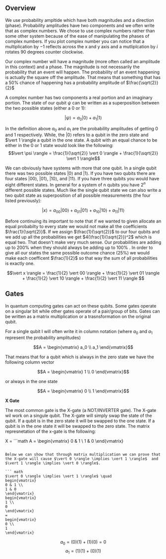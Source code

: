 ## Overview

We use probability ampltide which have both magnitudes and a direction (phase). Probability amplitudes have two components and we often write that as complex numbers. We chose to use complex numbers rather than some other system because of the ease of manipulating the phases of complex numbers. If you plot complex number you can notice that a multiplication by $-1$ reflects across the x and y axis and a mutliplcation by $i$ rotates 90 degrees counter clockwise.

Our complex number will have a magnitude (more often called an amplitude in this context) and a phase. The magnitude is not necessarily the probability that an event will happen. The probability of an event happening is actually the square off the amplitude. That means that something that has a 50% chance of happening has a probability amplitude of $\frac{\sqrt{2}}{2}$

A complex number has two components a real portion and an imaginary portion. The state of our qubit $\psi$ can be written as a superposition between the two possible states (either a 0 or 1):

$$\vert \psi \rangle = a_0 \vert 0 \rangle +  a_1 \vert 1 \rangle $$

In the definition above $a_0$ and $a_1$ are the probability amplitudes of getting 0 and 1 respectively. While, the $\vert 0 \rangle$ refers to a qubit in the zero state and $\vert 1 \rangle a qubit in the one state. A qubit with an equal chance to be either in the 0 or 1 state would look like the following:
$$\vert \psi \rangle = \frac{1}{\sqrt{2}} \vert 0 \rangle + \frac{1}{\sqrt{2}} \vert 1 \rangle$$

We can obviously have systems with more that one qubit. In a single qubit there was two possible states $\vert 0 \rangle$ and $\vert 1 \rangle$. If you have two qubits there are four states $\vert 00 \rangle$, $\vert 01 \rangle$, $\vert 10 \rangle$, and $\vert 11 \rangle$. If you have three qubits you would have eight different states. In general for a system of n qubits you have $2^n$ different possible states. Much like the single qubit state we can also write a two qubit state as superposition of all possible measurements (the four listed previously):

$$\vert x \rangle = a_{00} \vert 00 \rangle + a_{01} \vert 01 \rangle + a_{10} \vert 10 \rangle + a_{11} \vert 11 \rangle $$
 
Before continuing its important to note that if we wanted to given allocate an equal probabilty to every state we would not make all the coefficients $\frac{1}{\sqrt{2}}$. If we assign $\frac{1}{\sqrt{2}}$ to our four qubits and we add up all the probabilities we get $4(\frac{1}{\sqrt{2}})^2$ which is equal two. That doesn't make very much sense. Our probabilities are adding up to 200% when they should always be adding up to 100% . In order to give all our states the same possible outcome chance (25%) we would make each coefficent $\frac{1}{2}$ so that way the sum of all probabilities is exactly one.

$$\vert x \rangle = \frac{1}{2} \vert 00 \rangle + \frac{1}{2} \vert 01 \rangle + \frac{1}{2} \vert 10 \rangle + \frac{1}{2} \vert 11 \rangle $$

## Gates

In quantum computing gates can act on these qubits. Some gates operate on a singular bit while other gates operate of a pair/group of bits. Gates can be written as a matrix multiplication or a trasnsformation on the original qubit.

For a single qubit I will often write it in column notation (where $a_0$ and $a_1$ represent the probability amplitudes)
```math
A = \begin{vmatrix}
a_0 \\
a_1
\end{vmatrix}
```
That means that for a qubit which is always in the zero state we have the following column vector
```math
A = \begin{vmatrix}
1 \\
0
\end{vmatrix}
```
or always in the one state 
```math
A = \begin{vmatrix}
0 \\
1
\end{vmatrix}
```

**X Gate**

The most common gate is the X-gate (a NOT/INVERTER gate). The X-gate wil work on a singule qubit. The X-gate will simply swap the state of the qubit. If a qubit is in the zero state it will be swapped to the one state. If a qubit is in the one state it will be swapped to the zero state. The matrix represnetation of the x-gate is the following:

X = ```math
A = \begin{vmatrix}
0 & 1 \\
1 & 0 
\end{vmatrix}
```

Below we can show that through matrix multiplication we can prove that the X-gate will cause $\vert 0 \rangle \implies \vert 1 \rangle$  and $\vert 1 \rangle \implies \vert 0 \rangle$.

``` math
$\vert 0 \rangle \implies \vert 1 \rangle$ \quad
begin{vmatrix}
0 & 1 \\
1 & 0 
\end{vmatrix}
begin{vmatrix}
1 \\
0 
\end{vmatrix}
=
begin{vmatrix}
0 \\
1 
\end{vmatrix}
```
$$a_0 = (0)(1) + (1)(0) = 0$$
$$a_1 = (1)(1) + (0)(1)$$
